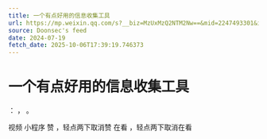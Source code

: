 ```yaml
---
title: 一个有点好用的信息收集工具
url: https://mp.weixin.qq.com/s?__biz=MzUxMzQ2NTM2Nw==&mid=2247493301&idx=1&sn=a84761d2b1e8e6820076fb0911eb02d0
source: Doonsec's feed
date: 2024-07-19
fetch_date: 2025-10-06T17:39:19.746373
---
```


# 一个有点好用的信息收集工具

：
，
。

视频
小程序
赞
，轻点两下取消赞
在看
，轻点两下取消在看